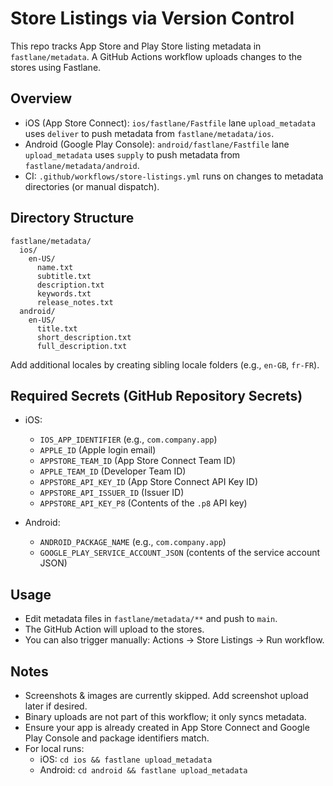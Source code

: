 # Store Listings via Version Control

This repo tracks App Store and Play Store listing metadata in `fastlane/metadata`. A GitHub Actions workflow uploads changes to the stores using Fastlane.

## Overview
- iOS (App Store Connect): `ios/fastlane/Fastfile` lane `upload_metadata` uses `deliver` to push metadata from `fastlane/metadata/ios`.
- Android (Google Play Console): `android/fastlane/Fastfile` lane `upload_metadata` uses `supply` to push metadata from `fastlane/metadata/android`.
- CI: `.github/workflows/store-listings.yml` runs on changes to metadata directories (or manual dispatch).

## Directory Structure
```
fastlane/metadata/
  ios/
    en-US/
      name.txt
      subtitle.txt
      description.txt
      keywords.txt
      release_notes.txt
  android/
    en-US/
      title.txt
      short_description.txt
      full_description.txt
```
Add additional locales by creating sibling locale folders (e.g., `en-GB`, `fr-FR`).

## Required Secrets (GitHub Repository Secrets)
- iOS:
  - `IOS_APP_IDENTIFIER` (e.g., `com.company.app`)
  - `APPLE_ID` (Apple login email)
  - `APPSTORE_TEAM_ID` (App Store Connect Team ID)
  - `APPLE_TEAM_ID` (Developer Team ID)
  - `APPSTORE_API_KEY_ID` (App Store Connect API Key ID)
  - `APPSTORE_API_ISSUER_ID` (Issuer ID)
  - `APPSTORE_API_KEY_P8` (Contents of the `.p8` API key)

- Android:
  - `ANDROID_PACKAGE_NAME` (e.g., `com.company.app`)
  - `GOOGLE_PLAY_SERVICE_ACCOUNT_JSON` (contents of the service account JSON)

## Usage
- Edit metadata files in `fastlane/metadata/**` and push to `main`.
- The GitHub Action will upload to the stores.
- You can also trigger manually: Actions → Store Listings → Run workflow.

## Notes
- Screenshots & images are currently skipped. Add screenshot upload later if desired.
- Binary uploads are not part of this workflow; it only syncs metadata.
- Ensure your app is already created in App Store Connect and Google Play Console and package identifiers match.
- For local runs:
  - iOS: `cd ios && fastlane upload_metadata`
  - Android: `cd android && fastlane upload_metadata`
